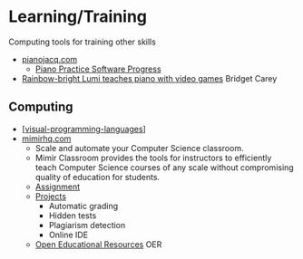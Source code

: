 Learning/Training
=================

Computing tools for training other skills

* [pianojacq.com](https://pianojacq.com/)
    * [Piano Practice Software Progress](https://jacquesmattheij.com/piano-practice-software-progress/)
* [Rainbow-bright Lumi teaches piano with video games](https://www.cnet.com/news/this-rainbow-bright-lumi-teaches-piano-with-video-games/) Bridget Carey



Computing
---------

* [[visual-programming-languages]]
* [mimirhq.com](https://www.mimirhq.com/)
    * Scale and automate your Computer Science classroom.
    * Mimir Classroom provides the tools for instructors to efficiently teach Computer Science courses of any scale without compromising quality of education for students.
    * [Assignment](https://www.mimirhq.com/classroom/programming-assignments)
    * [Projects](https://www.mimirhq.com/classroom/programming-projects)
        * Automatic grading
        * Hidden tests
        * Plagiarism detection
        * Online IDE
    * [Open Educational Resources](https://www.mimirhq.com/classroom/open-educational-resources) OER


[//begin]: # "Autogenerated link references for markdown compatibility"
[visual-programming-languages]: visual-programming-languages.md "Visual Programming Languages"
[//end]: # "Autogenerated link references"